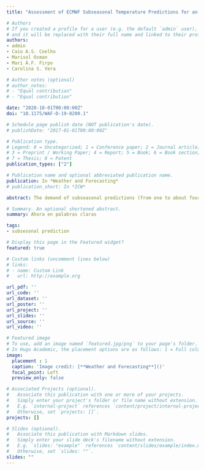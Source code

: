 ```yaml
---
title: "Assessment of ECMWF Subseasonal Temperature Predictions for an Anomalously Cold Week Followed by an Anomalously Warm Week in Central and Southeastern South America during July 2017"

# Authors
# If you created a profile for a user (e.g. the default `admin` user), write the username (folder name) here 
# and it will be replaced with their full name and linked to their profile.
authors:
- admin
- Caio A.S. Coelho
- Marisol Osman
- Mari Â.F. Firpo
- Carolina S. Vera

# Author notes (optional)
# author_notes:
# - "Equal contribution"
# - "Equal contribution"

date: "2020-10-01T00:00:00Z"
doi: "10.1175/WAF-D-19-0200.1"

# Schedule page publish date (NOT publication's date).
# publishDate: "2017-01-01T00:00:00Z"

# Publication type.
# Legend: 0 = Uncategorized; 1 = Conference paper; 2 = Journal article;
# 3 = Preprint / Working Paper; 4 = Report; 5 = Book; 6 = Book section;
# 7 = Thesis; 8 = Patent
publication_types: ["2"]

# Publication name and optional abbreviated publication name.
publication: In *Weather and Forecasting*
# publication_short: In *ICW*

abstract: The demand of subseasonal predictions (from one to about four weeks in advance) has been considerably increasing as these predictions can potentially help prepare for the occurrence of high-impact events such as heat or cold waves that affect both social and economic activities. This study aims to assess the subseasonal temperature prediction quality of the European Centre for Medium-Range Weather Forecasts (ECMWF) against the Japan Meteorological Agency reanalyses. Two consecutive weeks of July 2017 were analyzed, which presented anomalously cold and warm conditions over central South America. The quality of 20 years of hindcasts for the two investigated weeks was compared to that for similar weeks during the JJA season and of 3 years of real-time forecasts for the same season. Anomalously cold temperatures observed during the week of 17–23 July 2017 were well predicted one week in advance. Moreover, the warm anomalies observed during the following week of 24–30 July 2017 were well predicted two weeks in advance. Higher linear association and discrimination (ability to distinguish events from nonevents), but reduced reliability, was found for the 20 years of hindcasts for the target week than for the hindcasts produced for all of the JJA season. In addition, the real-time forecasts showed generally better performance over some regions of South America than the hindcasts.

# Summary. An optional shortened abstract.
summary: Ahora en palabras claras

tags:
- subsesonal prediction

# Display this page in the Featured widget?
featured: true

# Custom links (uncomment lines below)
# links:
# - name: Custom Link
#   url: http://example.org

url_pdf: ''
url_code: ''
url_dataset: ''
url_poster: ''
url_project: ''
url_slides: ''
url_source: ''
url_video: ''

# Featured image
# To use, add an image named `featured.jpg/png` to your page's folder. 
# In Hugo Academic, the placement options are as follows: 1 = Full column width, 2 = Out-set, 3 = Screen-width (with 1 being the default). The focal point options are Smart, Center, TopLeft, Top, TopRight, Left, Right, BottomLeft, Bottom, BottomRight
image:
  placement : 1
  caption: 'Image credit: [**Weather and Forecasting**]()'
  focal_point: Left
  preview_only: false

# Associated Projects (optional).
#   Associate this publication with one or more of your projects.
#   Simply enter your project's folder or file name without extension.
#   E.g. `internal-project` references `content/project/internal-project/index.md`.
#   Otherwise, set `projects: []`.
projects: []

# Slides (optional).
#   Associate this publication with Markdown slides.
#   Simply enter your slide deck's filename without extension.
#   E.g. `slides: "example"` references `content/slides/example/index.md`.
#   Otherwise, set `slides: ""`.
slides: ""
---
```


